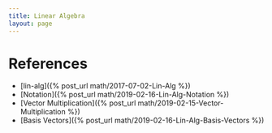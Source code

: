 ```yaml
---
title: Linear Algebra
layout: page
---
```


# References
* [lin-alg]({% post_url math/2017-07-02-Lin-Alg %})
* [Notation]({% post_url math/2019-02-16-Lin-Alg-Notation %})
* [Vector Multiplication]({% post_url math/2019-02-15-Vector-Multiplication %})
* [Basis Vectors]({% post_url math/2019-02-16-Lin-Alg-Basis-Vectors %})
